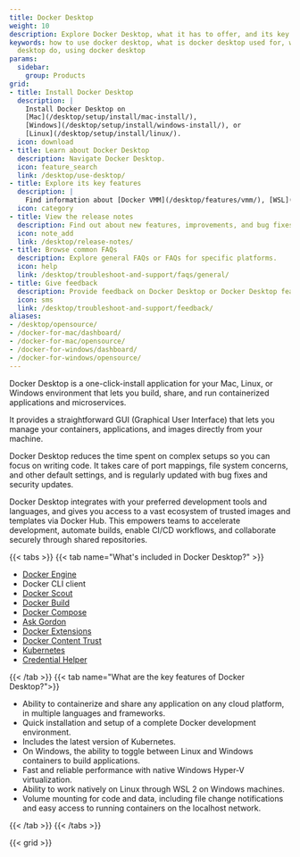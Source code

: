 ```yaml
---
title: Docker Desktop
weight: 10
description: Explore Docker Desktop, what it has to offer, and its key features. Take the next step by downloading or find additional resources
keywords: how to use docker desktop, what is docker desktop used for, what does docker
  desktop do, using docker desktop
params:
  sidebar:
    group: Products
grid:
- title: Install Docker Desktop
  description: |
    Install Docker Desktop on
    [Mac](/desktop/setup/install/mac-install/),
    [Windows](/desktop/setup/install/windows-install/), or
    [Linux](/desktop/setup/install/linux/).
  icon: download
- title: Learn about Docker Desktop
  description: Navigate Docker Desktop.
  icon: feature_search
  link: /desktop/use-desktop/
- title: Explore its key features
  description: |
    Find information about [Docker VMM](/desktop/features/vmm/), [WSL](/desktop/features/wsl/), [deploying on Kubernetes](/desktop/features/kubernetes/), and more.
  icon: category
- title: View the release notes
  description: Find out about new features, improvements, and bug fixes.
  icon: note_add
  link: /desktop/release-notes/
- title: Browse common FAQs
  description: Explore general FAQs or FAQs for specific platforms.
  icon: help
  link: /desktop/troubleshoot-and-support/faqs/general/
- title: Give feedback
  description: Provide feedback on Docker Desktop or Docker Desktop features.
  icon: sms
  link: /desktop/troubleshoot-and-support/feedback/
aliases:
- /desktop/opensource/
- /docker-for-mac/dashboard/
- /docker-for-mac/opensource/
- /docker-for-windows/dashboard/
- /docker-for-windows/opensource/
---
```


Docker Desktop is a one-click-install application for your Mac, Linux, or Windows environment
that lets you build, share, and run containerized applications and microservices. 

It provides a straightforward GUI (Graphical User Interface) that lets you manage your containers, applications, and images directly from your machine. 

Docker Desktop reduces the time spent on complex setups so you can focus on writing code. It takes care of port mappings, file system concerns, and other default settings, and is regularly updated with bug fixes and security updates.

Docker Desktop integrates with your preferred development tools and languages, and gives you access to a vast ecosystem of trusted images and templates via Docker Hub. This empowers teams to accelerate development, automate builds, enable CI/CD workflows, and collaborate securely through shared repositories.

{{< tabs >}}
{{< tab name="What's included in Docker Desktop?" >}}

- [Docker Engine](/manuals/engine/_index.md)
- Docker CLI client
- [Docker Scout](../scout/_index.md)
- [Docker Build](/manuals/build/_index.md)
- [Docker Compose](/manuals/compose/_index.md)
- [Ask Gordon](/manuals/desktop/features/gordon/_index.md)
- [Docker Extensions](../extensions/_index.md)
- [Docker Content Trust](/manuals/engine/security/trust/_index.md)
- [Kubernetes](https://github.com/kubernetes/kubernetes/)
- [Credential Helper](https://github.com/docker/docker-credential-helpers/)

{{< /tab >}}
{{< tab name="What are the key features of Docker Desktop?">}}

* Ability to containerize and share any application on any cloud platform, in multiple languages and frameworks.
* Quick installation and setup of a complete Docker development environment.
* Includes the latest version of Kubernetes.
* On Windows, the ability to toggle between Linux and Windows containers to build applications.
* Fast and reliable performance with native Windows Hyper-V virtualization.
* Ability to work natively on Linux through WSL 2 on Windows machines.
* Volume mounting for code and data, including file change notifications and easy access to running containers on the localhost network.

{{< /tab >}}
{{< /tabs >}}

{{< grid >}}
